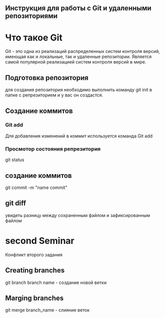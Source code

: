 ## Инструкция для работы с Git и удаленными репозиториями

# Что такое Git
Git - это одна из реализаций распределенных систем контроля версий, имеющая как и локальные, так и удаленные репозитории. Является самой популярной реализацией систем контроля версий в мире.
## Подготовка репозитория
для создания репозитория необходимо выполнить команду
git init в папке с репрезиторием и у вас он создастся.
## Создание коммитов

### Git add
Для добавления изменений в коммит используется команда Git add
### Просмотор состояния репрезитория
 git status
 ## создание коммитов
 git commit -m "name commit"
 ## git diff
увидеть разницу между сохраненным файлом и зафиксированным
файлом
# second Seminar
Конфликт второго задания
## Creating branches
git branch branch name - создание новой ветки
## Marging branches
git merge branch_name - слияние веток
